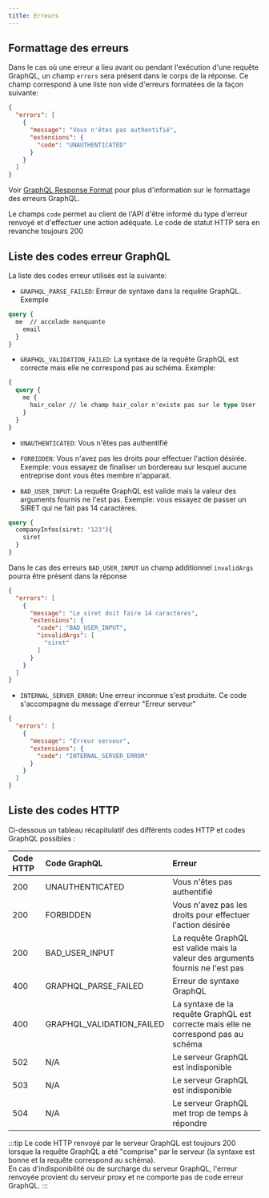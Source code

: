 ```yaml
---
title: Erreurs
---
```


## Formattage des erreurs


Dans le cas où une erreur a lieu avant ou pendant l'exécution d'une requête GraphQL, un champ `errors` sera présent dans le corps de la réponse. Ce champ correspond à une liste non vide d'erreurs formatées de la façon suivante:

```json
{
  "errors": [
    {
      "message": "Vous n'êtes pas authentifié",
      "extensions": {
        "code": "UNAUTHENTICATED"
      }
    }
  ]
}
```
Voir [GraphQL Response Format](https://spec.graphql.org/June2018/#sec-Response-Format) pour plus d'information sur le formattage des erreurs GraphQL.

Le champs `code` permet au client de l'API d'être informé du type d'erreur renvoyé et d'effectuer une action adéquate. Le code de statut HTTP sera en revanche toujours 200

## Liste des codes erreur GraphQL

La liste des codes erreur utilisés est la suivante:

* `GRAPHQL_PARSE_FAILED`: Erreur de syntaxe dans la requête GraphQL. Exemple

```graphql
query {
  me  // accolade manquante
    email
  }
}
```

* `GRAPHQL_VALIDATION_FAILED`: La syntaxe de la requête GraphQL est correcte mais elle ne correspond pas au schéma. Exemple:

```graphql
{
  query {
    me {
      hair_color // le champ hair_color n'existe pas sur le type User
    }
  }
}
```

* `UNAUTHENTICATED`: Vous n'êtes pas authentifié
* `FORBIDDEN`: Vous n'avez pas les droits pour effectuer l'action désirée. Exemple: vous essayez de finaliser un bordereau sur lesquel aucune entreprise dont vous êtes membre n'apparait.

* `BAD_USER_INPUT`: La requête GraphQL est valide mais la valeur des arguments fournis ne l'est pas. Exemple: vous essayez de passer un SIRET qui ne fait pas 14 caractères.

```graphql
query {
  companyInfos(siret: "123"){
    siret
  }
}
```

Dans le cas des erreurs `BAD_USER_INPUT` un champ additionnel `invalidArgs` pourra être présent dans la réponse

```json
{
  "errors": [
    {
      "message": "Le siret doit faire 14 caractères",
      "extensions": {
        "code": "BAD_USER_INPUT",
        "invalidArgs": [
          "siret"
        ]
      }
    }
  ]
}
```

* `INTERNAL_SERVER_ERROR`: Une erreur inconnue s'est produite. Ce code s'accompagne du message d'erreur "Erreur serveur"

```json
{
  "errors": [
    {
      "message": "Erreur serveur",
      "extensions": {
        "code": "INTERNAL_SERVER_ERROR"
      }
    }
  ]
}
```


## Liste des codes HTTP

Ci-dessous un tableau récapitulatif des différents codes HTTP et codes GraphQL possibles :

| Code HTTP | Code GraphQL         | Erreur        |
| :-------- |:-------------------- | :------------- |
| 200       | UNAUTHENTICATED      | Vous n'êtes pas authentifié |
| 200       | FORBIDDEN            | Vous n'avez pas les droits pour effectuer l'action désirée |
| 200       | BAD_USER_INPUT       | La requête GraphQL est valide mais la valeur des arguments fournis ne l'est pas |
| 400       | GRAPHQL_PARSE_FAILED | Erreur de syntaxe GraphQL |
| 400       | GRAPHQL_VALIDATION_FAILED | La syntaxe de la requête GraphQL est correcte mais elle ne correspond pas au schéma |
| 502       |  N/A | Le serveur GraphQL est indisponible |
| 503       |  N/A | Le serveur GraphQL est indisponible |
| 504       |  N/A | Le serveur GraphQL met trop de temps à répondre |


:::tip
Le code HTTP renvoyé par le serveur GraphQL est toujours 200 lorsque la requête GraphQL a été "comprise" par le serveur (la syntaxe est bonne et la requête correspond au schéma). <br/>
En cas d'indisponibilité ou de surcharge du serveur GraphQL, l'erreur renvoyée provient du serveur proxy et ne comporte pas de code erreur GraphQL.
:::